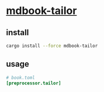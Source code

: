 # [mdbook-tailor](https://github.com/CoralPink/mdbook-tailor)

## install

```sh
cargo install --force mdbook-tailor
```

## usage

```toml
# book.toml
[preprocessor.tailor]
```
